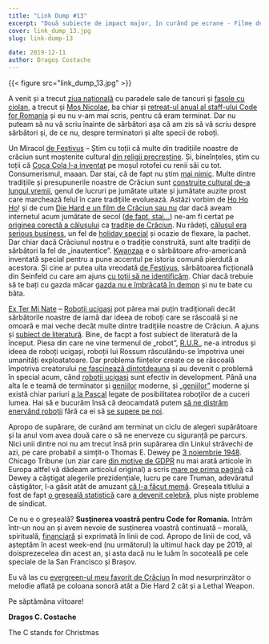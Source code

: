 ```yaml
---
title: "Link Dump #13"
excerpt: "Două subiecte de impact major, în curând pe ecrane - Filme de Sărbători și Terminatori."
cover: link_dump_13.jpg
slug: link-dump-13

date: 2019-12-11
author: Dragoș Costache
---
```


{{< figure src="link_dump_13.jpg" >}}

A venit și a trecut [ziua națională](https://www.youtube.com/watch?v=wr-drjTqpLg) cu paradele sale de tancuri și [fasole cu ciolan](https://www.youtube.com/watch?v=GHfCgelb-J0), a trecut și [Moș Nicolae](https://www.youtube.com/watch?v=m-CJjGPWF3w), ba chiar și [retreat-ul anual al staff-ului Code for Romania](https://www.facebook.com/code4romania/photos/a.1205843806102867/2740325649321334/?type=3&theater) și eu nu v-am mai scris, pentru că eram terminat. Dar nu puteam să nu vă scriu înainte de sărbători așa că am zis să vă scriu despre sărbători și, de ce nu, despre terminatori și alte specii de roboți.
 
<span class="has-background-warning">Un Miracol [de Festivus](https://www.facebook.com/107738700715713)</span> – Știm cu toții că multe din tradițiile noastre de crăciun sunt moștenite cultural [din religii precreștine](https://www.mentalfloss.com/article/89707/origins-12-christmas-traditions). Și, bineînțeles, știm cu toții că [Coca Cola l-a inventat](https://www.coca-colacompany.com/stories/coke-lore-santa-claus) pe moșul rotofei cu renii săi cu tot. Consumerismul, maaan. Dar stai, că <span class="has-background-warning">de fapt nu știm [mai nimic](https://www.snopes.com/fact-check/the-claus-that-refreshes/)</span>. Multe dintre tradițiile și presupunerile noastre de Crăciun sunt [construite cultural de-a lungul vremii](https://www.theguardian.com/lifeandstyle/2016/dec/21/coca-cola-didnt-invent-santa-the-10-biggest-christmas-myths-debunked), genul de lucruri pe jumătate uitate și jumătate auzite prost care marchează felul în care tradițiile evoluează. Astăzi vorbim de [Ho Ho Ho](https://www.quora.com/What-is-the-origin-of-Santas-ho-ho-ho)!  și de cum [Die Hard e un film de Crăciun sau nu](https://www.economist.com/prospero/2019/12/06/is-die-hard-a-christmas-film) dar dacă aveam internetul acum jumătate de secol ([de fapt, stai...](https://thisdayintechhistory.com/10/29/first-message-on-the-internet/)) ne-am fi certat pe [originea corectă a călușului](https://a1.ro/news/social/traditiile-de-craciun-s-au-pastrat-in-hunedoara-si-salaj-calusarii-au-colindat-din-casa-in-casa-id143236.html) ca [tradiție de Crăciun](https://adevarul.ro/locale/braila/calusarii-iarna-obiceiul-unic-romania-intalnit-comuna-gropeni-judetul-braila-1_585d0c765ab6550cb8b2929c/index.html). Nu râdeți, [călușul era serious business](https://calusul.cimec.ro/index.php/1-1-calusul-emblema-identitara/), un fel de [holiday special](https://www.youtube.com/watch?v=6hH8rxarVG8) și ocazie de flexare, la pachet. Dar chiar dacă Crăciunul nostru e o tradiție construită, sunt alte tradiții de sărbători la fel de „inautentice”. [Kwanzaa](https://en.wikipedia.org/wiki/Kwanzaa) e o sărbătoare afro-americană inventată special pentru a pune accentul pe istoria comună pierdută a acestora. Și cine ar putea uita vreodată [de Festivus](https://www.youtube.com/watch?v=AeSjt7cqq-k), sărbătoarea ficțională din Seinfeld cu care am ajuns [cu toții să ne identificăm](https://www.themanual.com/culture/how-to-celebrate-festivus/). Chiar dacă trebuie să te bați cu gazda măcar [gazda nu e îmbrăcată în demon](https://www.digi24.ro/stiri/externe/ue/traditia-numita-demonii-krampus-o-ia-razna-in-austria-the-guardian-1228557) și nu te bate cu bâta.

<span class="has-background-warning">[Ex Ter Mi Nate](https://www.youtube.com/watch?v=mxD-5z_xHBU)</span> – [Roboții ucigași](https://tvtropes.org/pmwiki/pmwiki.php/Main/KillerRobot) pot părea mai puțin tradiționali decât sărbătorile noastre de iarnă dar ideea de roboți care se răscoală și ne omoară e mai veche decât multe dintre tradițiile noastre de Crăciun. A ajuns și [subiect de literatură](https://www.tor.com/2017/09/07/no-thinking-thing-sea-of-rust-by-c-robert-cargill/). Bine, de facpt a fost subiect de literatură de la început. Piesa din care ne vine termenul de „robot”, [R.U.R.](https://en.wikipedia.org/wiki/R.U.R.), ne-a introdus și ideea de roboți ucigași, roboții lui Rossum răsculându-se împotriva unei umanități exploatatoare. Dar problema ființelor create ce se răscoală împotriva creatorului [ne fascinează dintotdeauna](https://en.wikipedia.org/wiki/Frankenstein) și au devenit o problemă în special acum, când [roboții ucigași](https://www.stopkillerrobots.org/) sunt efectiv in development. Până una alta le e teamă de terminator și [geniilor](https://www.techtimes.com/articles/200873/20170309/stephen-hawking-warns-of-robot-apocalypse-heres-how-humanity-protects-itself-from-artificial-intelligence.htm) moderne, și [„geniilor”](https://www.vanityfair.com/news/2017/03/elon-musk-billion-dollar-crusade-to-stop-ai-space-x) moderne și există chiar pariuri [a la Pascal](https://rationalwiki.org/wiki/Roko's_basilisk) legate de posibilitatea roboților de a cuceri lumea. Hai să e bucurăm însă că deocamdată putem [să ne distrăm enervând roboții](https://www.youtube.com/watch?v=W1LWMk7JB80) fără ca ei să [se supere pe noi](https://www.youtube.com/watch?v=y3RIHnK0_NE).

<span class="has-background-warning">Apropo de supărare</span>, de curând am terminat un ciclu de alegeri supărătoare și la anul vom avea două care o să ne enerveze cu siguranță pe parcurs. Nici unii dintre noi nu am trecut însă prin supărarea din Linkul străvechi de azi, pe care probabil a simțit-o Thomas E. Dewey pe [3 noiembrie 1948](https://en.wikipedia.org/wiki/Dewey_Defeats_Truman). Chicago Tribune (un ziar care [din motive de GDPR](https://www.tribpub.com/gdpr/chicagotribune.com/) nu mai arată articole în Europa altfel vă dădeam articolul original) a scris [mare pe prima pagină](http://mitchellarchives.com/wp-content/uploads/2008/11/dewey-defeats-truman-2.jpg) că Dewey a câștigat alegerile prezidențiale, lucru pe care Truman, adevăratul câștigător, l-a găsit atât de amuzant [că l-a făcut memă](https://www.youtube.com/watch?v=h4uUV1klrkM). Greșeala titlului a fost de fapt [o greșeală statistică](https://medium.com/@ODSC/dewey-defeats-truman-how-sampling-bias-can-ruin-your-model-f4f67989709e) care [a devenit celebră](https://www.math.upenn.edu/~deturck/m170/wk4/lecture/case2.html), plus niște probleme de sindicat.

Ce nu e o greșeală? <span class="has-background-warning">**Susținerea voastră pentru Code for Romania.**</span> Intrăm într-un nou an și avem nevoie de susținerea voastră continuată – morală, spirituală, [financiară](https://code4.ro/ro/doneaza/) și exprimată în linii de cod. Apropo de linii de cod, vă așteptăm în acest week-end (nu următorul) la ultimul hack day pe 2019, al doisprezecelea din acest an, și asta dacă nu le luăm în socoteală pe cele speciale de la San Francisco și Brașov.

Eu vă las cu [evergreen-ul meu favorit de Crăciun](https://www.youtube.com/watch?v=7qnh4JgjW6w) în mod nesurprinzător o melodie aflată pe coloana sonoră atât a Die Hard 2 cât și a Lethal Weapon.

Pe săptămâna viitoare!

**Dragos C. Costache**

The C stands for Christmas